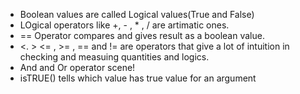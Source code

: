 - Boolean values are called Logical values(True and False)
- LOgical operators like +, - , * , / are artimatic ones.
- == Operator compares and gives result as a boolean value.
- <. > <= , >= , == and != are operators that give a lot of intuition in checking and measuing quantities and logics.
- And and Or operator scene!
- isTRUE() tells which value has true value for an argument
